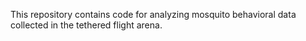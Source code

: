 This repository contains code for analyzing mosquito behavioral data collected in the tethered flight arena.
